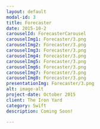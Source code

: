```yaml
---
layout: default
modal-id: 3
title: Forecaster
date: 2015-10-2
carouselId: ForecasterCarousel
carouselImg1: Forecaster/3.png
carouselImg2: Forecaster/3.png
carouselImg3: Forecaster/3.png
carouselImg4: Forecaster/3.png
carouselImg5: Forecaster/3.png
carouselImg6: Forecaster/3.png
carouselImg7: Forecaster/3.png
carouselImg8: Forecaster/3.png
presentationImg: Forecaster/3.png
alt: image-alt
project-date: October 2015
client: The Iron Yard
category: Swift
description: Coming Soon!

---
```

